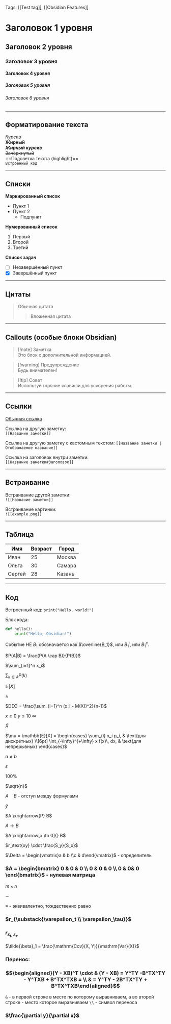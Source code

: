 
Tags: [[Test tag]], [[Obsidian Features]]

# Заголовок 1 уровня
## Заголовок 2 уровня
### Заголовок 3 уровня
#### Заголовок 4 уровня
##### Заголовок 5 уровня
###### Заголовок 6 уровня

---

## Форматирование текста
*Курсив*  
**Жирный**  
***Жирный курсив***  
~~Зачёркнутый~~  
==Подсветка текста (highlight)==  
`Встроенный код`

---

## Списки
**Маркированный список**
- Пункт 1
- Пункт 2
  - Подпункт

**Нумерованный список**
1. Первый
2. Второй
3. Третий

**Список задач**
- [ ] Незавершённый пункт
- [x] Завершённый пункт

---

## Цитаты
> Обычная цитата  
>> Вложенная цитата

---

## Callouts (особые блоки Obsidian)
> [!note] Заметка  
> Это блок с дополнительной информацией.  

> [!warning] Предупреждение  
> Будь внимателен!  

> [!tip] Совет  
> Используй горячие клавиши для ускорения работы.  

---

## Ссылки
[Обычная ссылка](https://obsidian.md)  

Ссылка на другую заметку:  
`[[Название заметки]]`  

Ссылка на другую заметку с кастомным текстом:
`[[Название заметки |Отображаемое название]]`

Ссылка на заголовок внутри заметки:  
`[[Название заметки#Заголовок]]`

---

## Встраивание
Встраивание другой заметки:  
`![[Название заметки]]`  

Встраивание картинки:  
`![[example.png]]`  

---

## Таблица
| Имя    | Возраст | Город  |
| ------ | ------- | ------ |
| Иван   | 25      | Москва |
| Ольга  | 30      | Самара |
| Сергей | 28      | Казань |

---

## Код
Встроенный код: `print("Hello, world!")`

Блок кода:
```python
def hello():
    print("Hello, Obsidian!")
```

Событие НЕ $B_1$ обозначается как $\overline{B_1}$, или $B_1'$, или $B_1^c$.


$P(A|B) = \frac{P(A \cap B)}{P(B)}$

$\sum_{i=1}^n x_i$

$\sum_{k \in A} P(k)$

$\mathbb{E}[X]$

$\approx$

$D(X) = \frac{\sum_{i=1}^n (x_i - M(X))^2}{n-1}$ 

$x \ge 0$
$y \le 10$
$\infty$

$\bar{X}$

$\mu = \mathbb{E}[X] = \begin{cases} \sum_{i} x_i p_i, & \text{для дискретных} \\[6pt] \int_{-\infty}^{+\infty} x f(x)\, dx, & \text{для непрерывных} \end{cases}$

$a \neq b$

$\varepsilon$

$100\%$

$\sqrt{n}$

$A\quad B$   - отступ между формулами 

$\tilde{y}$

$A \xrightarrow{P} B$

$A \to B$

$A \xrightarrow[x \to 0]{} B$


$r_\text{xy} \cdot \frac{S_y}{S_x}$


$\Delta = \begin{vmatrix}a & b \\c & d\end{vmatrix}$ - определитель

### $A = \begin{bmatrix} 0 & 0 & 0 \\ 0 & 0 & 0 \\ 0 & 0& 0 \end{bmatrix}$ - нулевая матрица

$m \times n$

$\sim$

$\equiv$ - эквивалентно, тождественно равно

### $r_{\substack{\varepsilon_t \\ \varepsilon_\tau}}$

### $r_{\varepsilon_t, \varepsilon_\tau}$

$\tilde{\beta}_1 = \frac{\mathrm{Cov}(X, Y)}{\mathrm{Var}(X)}$


### Перенос:
### $$\begin{aligned}(Y - XB)^T \cdot & (Y - XB) = Y^TY -B^TX^TY - Y^TXB + B^TX^TXB = \\ & = Y^TY - 2B^TX^TY + B^TX^TXB\end{aligned}$$
`&` - в первой строке в месте по которому выравниваем, а во второй строке - место которое выравниваем
`\\` - символ переноса


### $\frac{\partial y}{\partial x}$